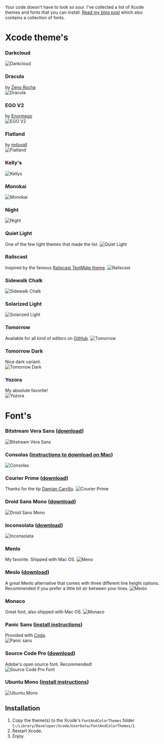 Your code doesn't have to look so sour. I've collected a list of Xcode themes and fonts that you can install.
[Read my blog post](http://www.damir.me/xcodes-themes-and-fonts) which also contains a collection of fonts.

# Xcode theme's

### Darkcloud
![Darkcloud](http://www.damir.me/system/u/manual/darkcloud.jpg)  

### Dracula
by [Zeno Rocha](https://github.com/zenorocha/dracula-theme)<br>
![Dracula](http://damir.me/system/u/dracula.png)

### EGO V2
by [Enormego](http://www.enormego.com)<br>
![EGO V2](http://www.damir.me/system/u/manual/egov2.jpg)

### Flatland
by [mduvall](https://github.com/mduvall)<br>
![Flatland](http://www.damir.me/system/u/manual/flatland.png)

### Kelly's
![Kellys](http://www.damir.me/system/u/manual/kellys.jpg)

### Monokai
![Monokai](http://www.damir.me/system/u/manual/monokai.jpg)

### Night
![Night](http://www.damir.me/system/u/manual/night.jpg)

### Quiet Light
One of the few light themes that made the list.
![Quiet Light](http://www.damir.me/system/u/manual/quiet-light.jpg)

### Railscast
Inspired by the famous [Railscast TextMate theme](http://railscasts.com/about/).
![Railscast](http://www.damir.me/system/u/manual/railscast.jpg)

### Sidewalk Chalk
![Sidewalk Chalk](http://www.damir.me/system/u/manual/sidewalk-chalk.jpg)

### Solarized Light
![Solarized Light](http://www.damir.me/system/u/manual/solarized-light.jpg)

### Tomorrow
Available for all kind of editors on [GitHub](https://github.com/chriskempson/tomorrow-theme).
![Tomorrow](http://www.damir.me/system/u/manual/tomorrow.png)

### Tomorrow Dark
Nice dark variant.<br>
![Tomorrow Dark](http://www.damir.me/system/u/manual/tomorrow-dark.png)

### Yozora
My absolute favorite!<br>
![Yozora](http://www.damir.me/system/u/manual/yozora.jpg)



# Font's
### Bitstream Vera Sans ([download](http://www.fontsquirrel.com/fonts/Bitstream-Vera-Sans))
![Bitstream Vera Sans](http://www.damir.me/system/u/manual/fonts/bitstream-vera-sans.png)

### Consolas ([instructions to download on Mac](http://www.wezm.net/technical/2010/08/howto-install-consolas-font-mac/))
![Consolas](http://www.damir.me/system/u/manual/fonts/consolas.png)

### Courier Prime ([download](http://quoteunquoteapps.com/courierprime/))
Thanks for the tip [Damian Carrillo](https://github.com/damiancarrillo).
![Courier Prime](http://www.damir.me/system/u/manual/fonts/courier-prime.png)

### Droid Sans Mono ([download](http://www.google.com/webfonts/specimen/Droid+Sans+Mono))
![Droid Sans Mono](http://www.damir.me/system/u/manual/fonts/droid-sans.png)

### Inconsolata ([download](http://levien.com/type/myfonts/inconsolata.html))
![Inconsolata](http://www.damir.me/system/u/manual/fonts/inconsolata.png)

### Menlo
My favorite. Shipped with Mac OS.
![Meno](http://www.damir.me/system/u/manual/fonts/menlo.png)

### Meslo ([download](https://github.com/andreberg/Meslo-Font))
A great Menlo alternative that comes with three different line height options. Recommended if you prefer a little bit air between your lines.
![Meslo](http://www.damir.me/system/u/manual/fonts/meslo.png)

### Monaco
Great font, also shipped with Mac OS.
![Monaco](http://www.damir.me/system/u/manual/fonts/monaco.png)

### Panic Sans ([install instructions](http://damieng.com/blog/2008/02/08/humane-theme-for-textmate-and-xcode))
Provided with [Coda](http://panic.com/coda/).<br>
![Panic sans](http://www.damir.me/system/u/manual/fonts/panic-sans.png)

### Source Code Pro ([download](http://blogs.adobe.com/typblography/2012/08/source-sans-pro.html))
Adobe's open source font. Recommended!<br>
![Source Code Pro Font](http://www.damir.me/system/u/manual/fonts/source-code-pro.png)

### Ubuntu Mono ([install instructions](http://font.ubuntu.com))
![Ubuntu Mono](http://www.damir.me/system/u/manual/fonts/ubuntu-mono.png)


## Installation
1. Copy the theme(s) to the Xcode's `FontAndColorThemes` folder (`~/Library/Developer/Xcode/UserData/FontAndColorThemes/`).
2. Restart Xcode.
3. Enjoy.
